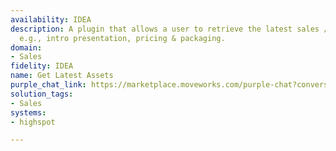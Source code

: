 ```yaml
---
availability: IDEA
description: A plugin that allows a user to retrieve the latest sales / GTM assets
  e.g., intro presentation, pricing & packaging.
domain:
- Sales
fidelity: IDEA
name: Get Latest Assets
purple_chat_link: https://marketplace.moveworks.com/purple-chat?conversation=%7B%22startTimestamp%22%3A%2211%3A43+AM%22%2C%22messages%22%3A%5B%7B%22parts%22%3A%5B%7B%22richText%22%3A%22%3Cp%3EShow+me+the+latest+pricing+docs%3C%2Fp%3E%22%7D%5D%2C%22role%22%3A%22user%22%7D%2C%7B%22parts%22%3A%5B%7B%22reasoningSteps%22%3A%5B%7B%22richText%22%3A%22Searched+Highspot+for+documents+matching+%27latest+pricing+docs%27%2C+sorted+by+modification+date%2C+and+limited+to+the+top+5+results.%22%2C%22status%22%3A%22success%22%7D%5D%7D%2C%7B%22richText%22%3A%22%3Cp+xmlns%3D%5C%22http%3A%2F%2Fwww.w3.org%2F1999%2Fxhtml%5C%22%3EHere+are+the+5+most+recent+documents+I+found+in+Highspot+for+%27pricing+docs%27%3A%3C%2Fp%3E%3Col+xmlns%3D%5C%22http%3A%2F%2Fwww.w3.org%2F1999%2Fxhtml%5C%22%3E%3Cli%3E%3Cb%3E%3Ca+href%3D%5C%22https%3A%2F%2Fexample.com%2Fdoc1%5C%22%3EEnterprise+Pricing+Guide+-+2024%3C%2Fa%3E%3C%2Fb%3E+%28Modified%3A+March+15%2C+2024%29%3C%2Fli%3E%3Cli%3E%3Cb%3E%3Ca+href%3D%5C%22https%3A%2F%2Fexample.com%2Fdoc2%5C%22%3ESMB+Pricing+Sheet+-+Q1+2024%3C%2Fa%3E%3C%2Fb%3E+%28Modified%3A+March+10%2C+2024%29%3C%2Fli%3E%3Cli%3E%3Cb%3E%3Ca+href%3D%5C%22https%3A%2F%2Fexample.com%2Fdoc3%5C%22%3EPartner+Pricing+Overview%3C%2Fa%3E%3C%2Fb%3E+%28Modified%3A+February+28%2C+2024%29%3C%2Fli%3E%3Cli%3E%3Cb%3E%3Ca+href%3D%5C%22https%3A%2F%2Fexample.com%2Fdoc4%5C%22%3EPricing+%26amp%3B+Packaging+FAQ%3C%2Fa%3E%3C%2Fb%3E+%28Modified%3A+February+20%2C+2024%29%3C%2Fli%3E%3Cli%3E%3Cb%3E%3Ca+href%3D%5C%22https%3A%2F%2Fexample.com%2Fdoc5%5C%22%3ECompetitive+Pricing+Analysis%3C%2Fa%3E%3C%2Fb%3E+%28Modified%3A+January+30%2C+2024%29%3C%2Fli%3E%3C%2Fol%3E%22%7D%2C%7B%22citations%22%3A%5B%7B%22citationTitle%22%3A%22Enterprise+Pricing+Guide+-+2024%22%2C%22connectorName%22%3A%22highspot%22%7D%2C%7B%22citationTitle%22%3A%22SMB+Pricing+Sheet+-+Q1+2024%22%2C%22connectorName%22%3A%22highspot%22%7D%2C%7B%22citationTitle%22%3A%22Partner+Pricing+Overview%22%2C%22connectorName%22%3A%22highspot%22%7D%2C%7B%22citationTitle%22%3A%22Pricing+%26+Packaging+FAQ%22%2C%22connectorName%22%3A%22highspot%22%7D%2C%7B%22citationTitle%22%3A%22Competitive+Pricing+Analysis%22%2C%22connectorName%22%3A%22highspot%22%7D%5D%7D%5D%2C%22role%22%3A%22assistant%22%7D%5D%7D
solution_tags:
- Sales
systems:
- highspot

---
```

